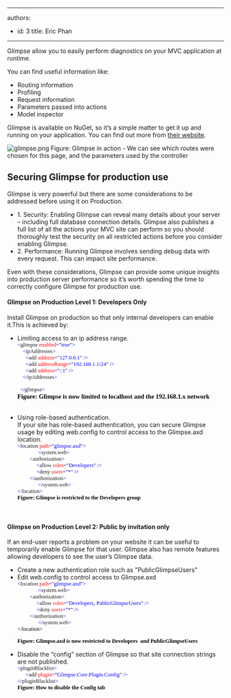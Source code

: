 

---
authors:
  - id: 3
    title: Eric Phan
---




<span class='intro'> Glimpse allow you to easily perform diagnostics on your MVC application at runtime. </span>

<p>You can find useful information like&#58;</p>
<ul>
<li>Routing information</li>
<li>Profiling</li>
<li>Request information</li>
<li>Parameters passed into actions</li>
<li>Model inspector</li>
</ul>
<p>Glimpse is available on NuGet, so it’s a simple matter to get it up and running on your application. You can find out more from <a href="http&#58;//getglimpse.com/" target="_blank">their website</a>.</p>
<img class="ms-rteCustom-ImageArea" alt="glimpse.png" src="/SoftwareDevelopment/RulesToBetterMVC/PublishingImages/glimpse.png" />
<span class="ms-rteCustom-FigureNormal">Figure&#58; Glimpse in action - We can see which routes were chosen for this page, and the parameters used by the controller</span><span class="ms-rteCustom-FigureNormal"></span>
<h2>Securing Glimpse for production use</h2>
<p>Glimpse is very powerful but there are some considerations to be addressed before using it on Production.
</p>
<ul><li>1. Security&#58; Enabling Glimpse can reveal many details about your server – including full database connection details. Glimpse also publishes a full list of all the actions your MVC site can perform so you should thoroughly test the security on all restricted actions before you consider enabling Glimpse.
</li>
<li>2. Performance&#58; Running Glimpse involves sending debug data with every request. This can impact site performance.
</li></ul>

<p>Even with these considerations, Glimpse can provide some unique insights into production server performance so it’s worth spending the time to correctly configure Glimpse for production use.</p>

<h4>Glimpse on Production Level 1&#58; Developers Only</h4>
<p>Install Glimpse on production so that only internal developers can enable it.This is achieved by&#58;
</p>
<ul><li>Limiting access to an ip address range.
<br>

<div style="margin&#58;0cm 0cm 0pt;"><span style="background&#58;white;color&#58;blue;font-family&#58;consolas;font-size&#58;9.5pt;">&lt;</span><span style="background&#58;white;font-family&#58;consolas;font-size&#58;9.5pt;">glimpse</span><span style="background&#58;white;color&#58;blue;font-family&#58;consolas;font-size&#58;9.5pt;"> </span><span style="background&#58;white;color&#58;red;font-family&#58;consolas;font-size&#58;9.5pt;">enabled</span><span style="background&#58;white;color&#58;blue;font-family&#58;consolas;font-size&#58;9.5pt;">=</span><span style="background&#58;white;color&#58;black;font-family&#58;consolas;font-size&#58;9.5pt;">&quot;</span><span style="background&#58;white;color&#58;blue;font-family&#58;consolas;font-size&#58;9.5pt;">true</span><span style="background&#58;white;color&#58;black;font-family&#58;consolas;font-size&#58;9.5pt;">&quot;</span><span style="background&#58;white;color&#58;blue;font-family&#58;consolas;font-size&#58;9.5pt;">&gt;</span><span style="background&#58;white;color&#58;black;font-family&#58;consolas;font-size&#58;9.5pt;"></span></div>

<div style="margin&#58;0cm 0cm 0pt;"><span style="background&#58;white;color&#58;blue;font-family&#58;consolas;font-size&#58;9.5pt;">&#160;&#160;&#160; &lt;</span><span style="background&#58;white;font-family&#58;consolas;font-size&#58;9.5pt;">ipAddresses</span><span style="background&#58;white;color&#58;blue;font-family&#58;consolas;font-size&#58;9.5pt;">&gt;</span><span style="background&#58;white;color&#58;black;font-family&#58;consolas;font-size&#58;9.5pt;"></span></div>

<div style="margin&#58;0cm 0cm 0pt;"><span style="background&#58;white;color&#58;blue;font-family&#58;consolas;font-size&#58;9.5pt;">&#160;&#160;&#160;&#160;&#160; &lt;</span><span style="background&#58;white;font-family&#58;consolas;font-size&#58;9.5pt;">add</span><span style="background&#58;white;color&#58;blue;font-family&#58;consolas;font-size&#58;9.5pt;"> </span><span style="background&#58;white;color&#58;red;font-family&#58;consolas;font-size&#58;9.5pt;">address</span><span style="background&#58;white;color&#58;blue;font-family&#58;consolas;font-size&#58;9.5pt;">=</span><span style="background&#58;white;color&#58;black;font-family&#58;consolas;font-size&#58;9.5pt;">&quot;</span><span style="background&#58;white;color&#58;blue;font-family&#58;consolas;font-size&#58;9.5pt;">127.0.0.1</span><span style="background&#58;white;color&#58;black;font-family&#58;consolas;font-size&#58;9.5pt;">&quot;</span><span style="background&#58;white;color&#58;blue;font-family&#58;consolas;font-size&#58;9.5pt;"> /&gt;</span><span style="background&#58;white;color&#58;black;font-family&#58;consolas;font-size&#58;9.5pt;"></span></div>

<div style="margin&#58;0cm 0cm 0pt;"><span style="background&#58;white;color&#58;blue;font-family&#58;consolas;font-size&#58;9.5pt;">&#160;&#160;&#160;&#160;&#160; &lt;</span><span style="background&#58;white;font-family&#58;consolas;font-size&#58;9.5pt;">add</span><span style="background&#58;white;color&#58;blue;font-family&#58;consolas;font-size&#58;9.5pt;"> </span><span style="background&#58;white;color&#58;red;font-family&#58;consolas;font-size&#58;9.5pt;">addressRange</span><span style="background&#58;white;color&#58;blue;font-family&#58;consolas;font-size&#58;9.5pt;">=</span><span style="background&#58;white;color&#58;black;font-family&#58;consolas;font-size&#58;9.5pt;">&quot;</span><span style="background&#58;white;color&#58;blue;font-family&#58;consolas;font-size&#58;9.5pt;">192.168.1.1/24</span><span style="background&#58;white;color&#58;black;font-family&#58;consolas;font-size&#58;9.5pt;">&quot;</span><span style="background&#58;white;color&#58;blue;font-family&#58;consolas;font-size&#58;9.5pt;"> /&gt;</span><span style="background&#58;white;color&#58;black;font-family&#58;consolas;font-size&#58;9.5pt;"></span></div>

<div style="margin&#58;0cm 0cm 0pt;"><span style="background&#58;white;color&#58;blue;font-family&#58;consolas;font-size&#58;9.5pt;">&#160;&#160;&#160;&#160;&#160; &lt;</span><span style="background&#58;white;font-family&#58;consolas;font-size&#58;9.5pt;">add</span><span style="background&#58;white;color&#58;blue;font-family&#58;consolas;font-size&#58;9.5pt;"> </span><span style="background&#58;white;color&#58;red;font-family&#58;consolas;font-size&#58;9.5pt;">address</span><span style="background&#58;white;color&#58;blue;font-family&#58;consolas;font-size&#58;9.5pt;">=</span><span style="background&#58;white;color&#58;black;font-family&#58;consolas;font-size&#58;9.5pt;">&quot;</span><span style="background&#58;white;color&#58;blue;font-family&#58;consolas;font-size&#58;9.5pt;">&#58;&#58;1</span><span style="background&#58;white;color&#58;black;font-family&#58;consolas;font-size&#58;9.5pt;">&quot;</span><span style="background&#58;white;color&#58;blue;font-family&#58;consolas;font-size&#58;9.5pt;"> /&gt;</span><span style="background&#58;white;color&#58;black;font-family&#58;consolas;font-size&#58;9.5pt;"></span></div>

<div style="margin&#58;0cm 0cm 0pt;"><span style="background&#58;white;color&#58;blue;font-family&#58;consolas;font-size&#58;9.5pt;">&#160;&#160;&#160; &lt;/</span><span style="background&#58;white;font-family&#58;consolas;font-size&#58;9.5pt;">ipAddresses</span><span style="background&#58;white;color&#58;blue;font-family&#58;consolas;font-size&#58;9.5pt;">&gt;</span><span style="background&#58;white;color&#58;black;font-family&#58;consolas;font-size&#58;9.5pt;"></span></div>

<span style="background&#58;white;color&#58;blue;font-family&#58;consolas;font-size&#58;9.5pt;">&#160; &lt;/</span><span style="background&#58;white;font-family&#58;consolas;font-size&#58;9.5pt;">glimpse</span><span style="background&#58;white;color&#58;blue;font-family&#58;consolas;font-size&#58;9.5pt;">&gt;<br><span style="color&#58;rgb(0, 0, 0);font-family&#58;'calibri','sans-serif';font-size&#58;11pt;"><strong>Figure&#58; Glimpse is
now limited to localhost and the 192.168.1.x network</strong></span></span><span style="font-family&#58;'calibri','sans-serif';font-size&#58;11pt;"><br>
<br>
</span></li>
<li>Using role-based authentication.<br>If your site has role-based authentication, you can secure Glimpse usage by editing web.config to control access to the Glimpse.axd location.<br>

<div style="margin&#58;0cm 0cm 0pt;"><span style="background&#58;white;color&#58;blue;font-family&#58;consolas;font-size&#58;9.5pt;">&lt;</span><span style="background&#58;white;font-family&#58;consolas;font-size&#58;9.5pt;">location</span><span style="background&#58;white;color&#58;blue;font-family&#58;consolas;font-size&#58;9.5pt;"> </span><span style="background&#58;white;color&#58;red;font-family&#58;consolas;font-size&#58;9.5pt;">path</span><span style="background&#58;white;color&#58;blue;font-family&#58;consolas;font-size&#58;9.5pt;">=</span><span style="background&#58;white;color&#58;black;font-family&#58;consolas;font-size&#58;9.5pt;">&quot;</span><span style="background&#58;white;color&#58;blue;font-family&#58;consolas;font-size&#58;9.5pt;">glimpse.axd</span><span style="background&#58;white;color&#58;black;font-family&#58;consolas;font-size&#58;9.5pt;">&quot;</span><span style="background&#58;white;color&#58;blue;font-family&#58;consolas;font-size&#58;9.5pt;">&gt;</span><span style="background&#58;white;color&#58;black;font-family&#58;consolas;font-size&#58;9.5pt;"></span></div>

<div style="margin&#58;0cm 0cm 0pt;text-indent&#58;36pt;"><span style="background&#58;white;color&#58;blue;font-family&#58;consolas;font-size&#58;9.5pt;">&lt;</span><span style="background&#58;white;font-family&#58;consolas;font-size&#58;9.5pt;">system.web</span><span style="background&#58;white;color&#58;blue;font-family&#58;consolas;font-size&#58;9.5pt;">&gt;</span><span style="background&#58;white;color&#58;black;font-family&#58;consolas;font-size&#58;9.5pt;"></span></div>

<div style="margin&#58;0cm 0cm 0pt;"><span style="background&#58;white;color&#58;blue;font-family&#58;consolas;font-size&#58;9.5pt;">&#160;&#160;&#160;&#160;&#160;&#160; &#160; &lt;</span><span style="background&#58;white;font-family&#58;consolas;font-size&#58;9.5pt;">authorization</span><span style="background&#58;white;color&#58;blue;font-family&#58;consolas;font-size&#58;9.5pt;">&gt;</span><span style="background&#58;white;color&#58;black;font-family&#58;consolas;font-size&#58;9.5pt;"></span></div>

<div style="margin&#58;0cm 0cm 0pt;"><span style="background&#58;white;color&#58;blue;font-family&#58;consolas;font-size&#58;9.5pt;">&#160;&#160;&#160;&#160;&#160;
&#160;&#160;&#160;&#160;&#160;&#160;&#160; &lt;</span><span style="background&#58;white;font-family&#58;consolas;font-size&#58;9.5pt;">allow</span><span style="background&#58;white;color&#58;blue;font-family&#58;consolas;font-size&#58;9.5pt;"> </span><span style="background&#58;white;color&#58;red;font-family&#58;consolas;font-size&#58;9.5pt;">roles</span><span style="background&#58;white;color&#58;blue;font-family&#58;consolas;font-size&#58;9.5pt;">=</span><span style="background&#58;white;color&#58;black;font-family&#58;consolas;font-size&#58;9.5pt;">&quot;</span><span style="background&#58;white;color&#58;blue;font-family&#58;consolas;font-size&#58;9.5pt;">Developers</span><span style="background&#58;white;color&#58;black;font-family&#58;consolas;font-size&#58;9.5pt;">&quot;</span><span style="background&#58;white;color&#58;blue;font-family&#58;consolas;font-size&#58;9.5pt;"> /&gt;</span><span style="background&#58;white;color&#58;black;font-family&#58;consolas;font-size&#58;9.5pt;"></span></div>

<div style="margin&#58;0cm 0cm 0pt;"><span style="background&#58;white;color&#58;blue;font-family&#58;consolas;font-size&#58;9.5pt;">&#160;&#160;&#160;&#160;&#160;
&#160;&#160;&#160;&#160;&#160;&#160;&#160; &lt;</span><span style="background&#58;white;font-family&#58;consolas;font-size&#58;9.5pt;">deny</span><span style="background&#58;white;color&#58;blue;font-family&#58;consolas;font-size&#58;9.5pt;"> </span><span style="background&#58;white;color&#58;red;font-family&#58;consolas;font-size&#58;9.5pt;">users</span><span style="background&#58;white;color&#58;blue;font-family&#58;consolas;font-size&#58;9.5pt;">=</span><span style="background&#58;white;color&#58;black;font-family&#58;consolas;font-size&#58;9.5pt;">&quot;</span><span style="background&#58;white;color&#58;blue;font-family&#58;consolas;font-size&#58;9.5pt;">*</span><span style="background&#58;white;color&#58;black;font-family&#58;consolas;font-size&#58;9.5pt;">&quot;</span><span style="background&#58;white;color&#58;blue;font-family&#58;consolas;font-size&#58;9.5pt;">
/&gt;</span><span style="background&#58;white;color&#58;black;font-family&#58;consolas;font-size&#58;9.5pt;"></span></div>

<div style="margin&#58;0cm 0cm 0pt;"><span style="background&#58;white;color&#58;blue;font-family&#58;consolas;font-size&#58;9.5pt;">&#160;&#160;&#160; &#160;&#160; &#160;&#160;&lt;/</span><span style="background&#58;white;font-family&#58;consolas;font-size&#58;9.5pt;">authorization</span><span style="background&#58;white;color&#58;blue;font-family&#58;consolas;font-size&#58;9.5pt;">&gt;</span><span style="background&#58;white;color&#58;black;font-family&#58;consolas;font-size&#58;9.5pt;"></span></div>

<div style="margin&#58;0cm 0cm 0pt;text-indent&#58;36pt;"><span style="background&#58;white;color&#58;blue;font-family&#58;consolas;font-size&#58;9.5pt;">&lt;/</span><span style="background&#58;white;font-family&#58;consolas;font-size&#58;9.5pt;">system.web</span><span style="background&#58;white;color&#58;blue;font-family&#58;consolas;font-size&#58;9.5pt;">&gt;</span><span style="background&#58;white;color&#58;black;font-family&#58;consolas;font-size&#58;9.5pt;"></span></div>

<div style="margin&#58;0cm 0cm 0pt;"><span style="background&#58;white;color&#58;blue;font-family&#58;consolas;font-size&#58;9.5pt;">&lt;/</span><span style="background&#58;white;font-family&#58;consolas;font-size&#58;9.5pt;">location</span><span style="background&#58;white;color&#58;blue;font-family&#58;consolas;font-size&#58;9.5pt;">&gt;</span><span style="color&#58;blue;font-family&#58;consolas;font-size&#58;9.5pt;">

<div style="margin&#58;0cm 0cm 0pt;color&#58;rgb(0, 0, 0);"><b><font face="Calibri">Figure&#58; Glimpse is restricted to the Developers group</font></b></div>

</span></div>

</li></ul>
<p>&#160;</p>

<h4>Glimpse on Production Level 2&#58; Public by invitation only</h4>
<p>If an end-user reports a problem on your website it can be useful to temporarily enable Glimpse for that user. Glimpse also has remote features allowing developers to see the user’s Glimpse data.
</p>
<ul><li>Create a new authentication role such as &quot;PublicGlimpseUsers&quot;</li>
<li>Edit web.config to control access to Glimpse.axd<br>

<div style="margin&#58;0cm 0cm 0pt;"><span style="background&#58;white;color&#58;blue;font-family&#58;consolas;font-size&#58;9.5pt;">&lt;</span><span style="background&#58;white;font-family&#58;consolas;font-size&#58;9.5pt;">location</span><span style="background&#58;white;color&#58;blue;font-family&#58;consolas;font-size&#58;9.5pt;"> </span><span style="background&#58;white;color&#58;red;font-family&#58;consolas;font-size&#58;9.5pt;">path</span><span style="background&#58;white;color&#58;blue;font-family&#58;consolas;font-size&#58;9.5pt;">=</span><span style="background&#58;white;color&#58;black;font-family&#58;consolas;font-size&#58;9.5pt;">&quot;</span><span style="background&#58;white;color&#58;blue;font-family&#58;consolas;font-size&#58;9.5pt;">glimpse.axd</span><span style="background&#58;white;color&#58;black;font-family&#58;consolas;font-size&#58;9.5pt;">&quot;</span><span style="background&#58;white;color&#58;blue;font-family&#58;consolas;font-size&#58;9.5pt;">&gt;</span><span style="background&#58;white;color&#58;black;font-family&#58;consolas;font-size&#58;9.5pt;"></span></div>

<div style="margin&#58;0cm 0cm 0pt;text-indent&#58;36pt;"><span style="background&#58;white;color&#58;blue;font-family&#58;consolas;font-size&#58;9.5pt;">&lt;</span><span style="background&#58;white;font-family&#58;consolas;font-size&#58;9.5pt;">system.web</span><span style="background&#58;white;color&#58;blue;font-family&#58;consolas;font-size&#58;9.5pt;">&gt;</span><span style="background&#58;white;color&#58;black;font-family&#58;consolas;font-size&#58;9.5pt;"></span></div>

<div style="margin&#58;0cm 0cm 0pt;"><span style="background&#58;white;color&#58;blue;font-family&#58;consolas;font-size&#58;9.5pt;">&#160;&#160;&#160;&#160;&#160;&#160; &#160; &lt;</span><span style="background&#58;white;font-family&#58;consolas;font-size&#58;9.5pt;">authorization</span><span style="background&#58;white;color&#58;blue;font-family&#58;consolas;font-size&#58;9.5pt;">&gt;</span><span style="background&#58;white;color&#58;black;font-family&#58;consolas;font-size&#58;9.5pt;"></span></div>

<div style="margin&#58;0cm 0cm 0pt;"><span style="background&#58;white;color&#58;blue;font-family&#58;consolas;font-size&#58;9.5pt;">&#160;&#160;&#160;&#160;&#160;
&#160;&#160;&#160;&#160;&#160;&#160;&#160; &lt;</span><span style="background&#58;white;font-family&#58;consolas;font-size&#58;9.5pt;">allow</span><span style="background&#58;white;color&#58;blue;font-family&#58;consolas;font-size&#58;9.5pt;"> </span><span style="background&#58;white;color&#58;red;font-family&#58;consolas;font-size&#58;9.5pt;">roles</span><span style="background&#58;white;color&#58;blue;font-family&#58;consolas;font-size&#58;9.5pt;">=</span><span style="background&#58;white;color&#58;black;font-family&#58;consolas;font-size&#58;9.5pt;">&quot;</span><span style="background&#58;white;color&#58;blue;font-family&#58;consolas;font-size&#58;9.5pt;">Developers, PublicGlimpseUsers</span><span style="background&#58;white;color&#58;black;font-family&#58;consolas;font-size&#58;9.5pt;">&quot;</span><span style="background&#58;white;color&#58;blue;font-family&#58;consolas;font-size&#58;9.5pt;"> /&gt;</span><span style="background&#58;white;color&#58;black;font-family&#58;consolas;font-size&#58;9.5pt;"></span></div>

<div style="margin&#58;0cm 0cm 0pt;"><span style="background&#58;white;color&#58;blue;font-family&#58;consolas;font-size&#58;9.5pt;">&#160;&#160;&#160;&#160;&#160;
&#160;&#160;&#160;&#160;&#160;&#160;&#160; &lt;</span><span style="background&#58;white;font-family&#58;consolas;font-size&#58;9.5pt;">deny</span><span style="background&#58;white;color&#58;blue;font-family&#58;consolas;font-size&#58;9.5pt;"> </span><span style="background&#58;white;color&#58;red;font-family&#58;consolas;font-size&#58;9.5pt;">users</span><span style="background&#58;white;color&#58;blue;font-family&#58;consolas;font-size&#58;9.5pt;">=</span><span style="background&#58;white;color&#58;black;font-family&#58;consolas;font-size&#58;9.5pt;">&quot;</span><span style="background&#58;white;color&#58;blue;font-family&#58;consolas;font-size&#58;9.5pt;">*</span><span style="background&#58;white;color&#58;black;font-family&#58;consolas;font-size&#58;9.5pt;">&quot;</span><span style="background&#58;white;color&#58;blue;font-family&#58;consolas;font-size&#58;9.5pt;">
/&gt;</span><span style="background&#58;white;color&#58;black;font-family&#58;consolas;font-size&#58;9.5pt;"></span></div>

<div style="margin&#58;0cm 0cm 0pt;"><span style="background&#58;white;color&#58;blue;font-family&#58;consolas;font-size&#58;9.5pt;">&#160;&#160;&#160; &#160;&#160; &#160;&#160;&lt;/</span><span style="background&#58;white;font-family&#58;consolas;font-size&#58;9.5pt;">authorization</span><span style="background&#58;white;color&#58;blue;font-family&#58;consolas;font-size&#58;9.5pt;">&gt;</span><span style="background&#58;white;color&#58;black;font-family&#58;consolas;font-size&#58;9.5pt;"></span></div>

<div style="margin&#58;0cm 0cm 0pt;text-indent&#58;36pt;"><span style="background&#58;white;color&#58;blue;font-family&#58;consolas;font-size&#58;9.5pt;">&lt;/</span><span style="background&#58;white;font-family&#58;consolas;font-size&#58;9.5pt;">system.web</span><span style="background&#58;white;color&#58;blue;font-family&#58;consolas;font-size&#58;9.5pt;">&gt;</span><span style="background&#58;white;color&#58;black;font-family&#58;consolas;font-size&#58;9.5pt;"></span></div>

<div style="margin&#58;0cm 0cm 0pt;"><span style="background&#58;white;color&#58;rgb(0, 0, 0);font-family&#58;consolas;font-size&#58;9.5pt;">&lt;/</span><span style="background&#58;white;color&#58;rgb(0, 0, 0);font-family&#58;consolas;font-size&#58;9.5pt;">location</span><span style="background&#58;white;color&#58;rgb(0, 0, 0);font-family&#58;consolas;font-size&#58;9.5pt;">&gt;</span><span style="color&#58;blue;font-family&#58;consolas;font-size&#58;9.5pt;"><span style="color&#58;rgb(0, 0, 0);">

</span><div style="margin&#58;0cm 0cm 0pt;"><b><font face="Calibri"><span style="color&#58;rgb(0, 0, 0);">Figure&#58; Glimpse.axd is now restricted to Developers&#160;
and PublicGlimpseUsers </span><br></font></b></div>

</span></div>

</li>
<li>Disable the “config” section of Glimpse so that site connection strings are not published. <br>

<div style="margin&#58;0cm 0cm 0pt;"><span style="background&#58;white;color&#58;blue;font-family&#58;consolas;font-size&#58;9.5pt;">&lt;</span><span style="background&#58;white;font-family&#58;consolas;font-size&#58;9.5pt;">pluginBlacklist</span><span style="background&#58;white;color&#58;blue;font-family&#58;consolas;font-size&#58;9.5pt;">&gt;</span><span style="background&#58;white;color&#58;black;font-family&#58;consolas;font-size&#58;9.5pt;"></span></div>

<div style="margin&#58;0cm 0cm 0pt;"><span style="background&#58;white;color&#58;blue;font-family&#58;consolas;font-size&#58;9.5pt;">&#160;&#160;&#160;&#160;&#160; &lt;</span><span style="background&#58;white;font-family&#58;consolas;font-size&#58;9.5pt;">add</span><span style="background&#58;white;color&#58;blue;font-family&#58;consolas;font-size&#58;9.5pt;"> </span><span style="background&#58;white;color&#58;red;font-family&#58;consolas;font-size&#58;9.5pt;">plugin</span><span style="background&#58;white;color&#58;blue;font-family&#58;consolas;font-size&#58;9.5pt;">=</span><span style="background&#58;white;color&#58;black;font-family&#58;consolas;font-size&#58;9.5pt;">&quot;</span><span style="background&#58;white;color&#58;blue;font-family&#58;consolas;font-size&#58;9.5pt;">Glimpse.Core.Plugin.Config</span><span style="background&#58;white;color&#58;black;font-family&#58;consolas;font-size&#58;9.5pt;">&quot;</span><span style="background&#58;white;color&#58;blue;font-family&#58;consolas;font-size&#58;9.5pt;"> /&gt;</span><span style="background&#58;white;color&#58;black;font-family&#58;consolas;font-size&#58;9.5pt;"></span></div>

<div style="margin&#58;0cm 0cm 0pt;"><span style="background&#58;white;color&#58;blue;font-family&#58;consolas;font-size&#58;9.5pt;">&lt;/</span><span style="background&#58;white;font-family&#58;consolas;font-size&#58;9.5pt;">pluginBlacklist</span><span style="background&#58;white;color&#58;blue;font-family&#58;consolas;font-size&#58;9.5pt;">&gt;<br><b style="color&#58;rgb(0, 0, 0);"><font face="Calibri">Figure&#58; How to disable the Config tab </font></b>

</span><span style="color&#58;blue;font-family&#58;consolas;font-size&#58;9.5pt;"></span></div>

</li>
<p>&#160;</p></ul>


